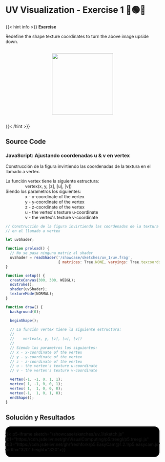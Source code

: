 # UV Visualization - Exercise 1 🔴🟢🔵

{{< hint info >}}
<b> Exercise </b>

<p>Redefine the shape texture coordinates to turn the above image upside down.</p>

<div style="display: flex; align-items: center; justify-content: center; padding: 1rem;">
    <img src="/showcase/sketches/uv_1/original_uv.png" width="200px">
</div>

{{< /hint >}}

## Source Code

### JavaScript: Ajustando coordenadas u & v en vertex

<p>Construcción de la figura invirtiendo las coordenadas de la textura en el llamado a vertex.</p>

<div>
La función vertex tiene la siguiente estructura:
<div style="padding-left: 4rem;">vertex(x, y, [z], [u], [v])</div>
Siendo los parametros los siguientes:
<div style="padding-left: 4rem;">x - x-coordinate of the vertex</div>
<div style="padding-left: 4rem;">y - y-coordinate of the vertex</div>
<div style="padding-left: 4rem;">z - z-coordinate of the vertex</div>
<div style="padding-left: 4rem;">u - the vertex's texture u-coordinate</div>
<div style="padding-left: 4rem;">v - the vertex's texture v-coordinate</div>
</div>

``` javascript
// Construcción de la figura invirtiendo las coordenadas de la textura
// en el llamado a vertex

let uvShader;

function preload() {
  // No se pasa ninguna matriz al shader
  uvShader = readShader('/showcase/sketches/uv_1/uv.frag',
                        { matrices: Tree.NONE, varyings: Tree.texcoords2 });
}

function setup() {
  createCanvas(300, 300, WEBGL);
  noStroke();
  shader(uvShader);
  textureMode(NORMAL);
}

function draw() {
  background(0);

  beginShape();
  
  // La función vertex tiene la siguiente estructura:
  //
  //    vertex(x, y, [z], [u], [v])
  //
  // Siendo los parametros los siguientes:
  // x - x-coordinate of the vertex
  // y - y-coordinate of the vertex
  // z - z-coordinate of the vertex
  // u - the vertex's texture u-coordinate
  // v - the vertex's texture v-coordinate

  vertex(-1, -1, 0, 1, 1);
  vertex( 1, -1, 0, 0, 1);
  vertex( 1,  1, 0, 0, 0);
  vertex(-1,  1, 0, 1, 0);
  endShape();
}


```

## Solución y Resultados
<div style="display:flex; flex-direction: column; align-items: center; justify-content: center;" id="uv-1">
{{< p5-iframe sketch="/showcase/sketches/uv_1/sketch.js" lib1="https://cdn.jsdelivr.net/gh/VisualComputing/p5.treegl/p5.treegl.js" lib3="https://cdn.jsdelivr.net/gh/freshfork/p5.EasyCam@1.2.1/p5.easycam.js" width="320" height="320">}}


</div>

<style>
    #uv-1{
        background-color: black;
        border-radius: 1rem;
        padding: 1rem;

        text-decoration: none !important;
    }
    #uv-1 iframe{
        border: none;
    }
</style>
